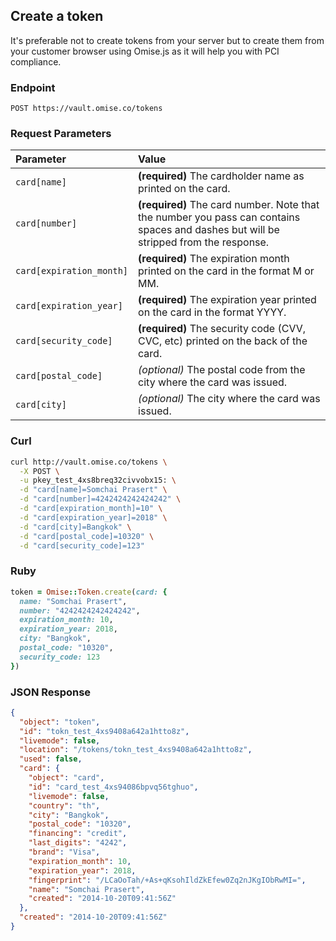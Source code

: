 ## Create a token

<div class="Notice">
  It's preferable not to create tokens from your server but to create them from
  your customer browser using Omise.js as it will help you with PCI compliance.
</div>

### Endpoint

```
POST https://vault.omise.co/tokens
```

### Request Parameters

| Parameter                | Value                                             |
|:-------------------------|:--------------------------------------------------|
| `card[name]`             | **(required)** The cardholder name as printed on the card. |
| `card[number]`           | **(required)** The card number. Note that the number you pass can contains spaces and dashes but will be stripped from the response. |
| `card[expiration_month]` | **(required)** The expiration month printed on the card in the format M or MM. |
| `card[expiration_year]`  | **(required)** The expiration year printed on the card in the format YYYY. |
| `card[security_code]`    | **(required)** The security code (CVV, CVC, etc) printed on the back of the card. |
| `card[postal_code]`      | *(optional)* The postal code from the city where the card was issued. |
| `card[city]`             | *(optional)* The city where the card was issued. |

### Curl

```sh
curl http://vault.omise.co/tokens \
  -X POST \
  -u pkey_test_4xs8breq32civvobx15: \
  -d "card[name]=Somchai Prasert" \
  -d "card[number]=4242424242424242" \
  -d "card[expiration_month]=10" \
  -d "card[expiration_year]=2018" \
  -d "card[city]=Bangkok" \
  -d "card[postal_code]=10320" \
  -d "card[security_code]=123"
```

### Ruby

```ruby
token = Omise::Token.create(card: {
  name: "Somchai Prasert",
  number: "4242424242424242",
  expiration_month: 10,
  expiration_year: 2018,
  city: "Bangkok",
  postal_code: "10320",
  security_code: 123
})
```

### JSON Response

```json
{
  "object": "token",
  "id": "tokn_test_4xs9408a642a1htto8z",
  "livemode": false,
  "location": "/tokens/tokn_test_4xs9408a642a1htto8z",
  "used": false,
  "card": {
    "object": "card",
    "id": "card_test_4xs94086bpvq56tghuo",
    "livemode": false,
    "country": "th",
    "city": "Bangkok",
    "postal_code": "10320",
    "financing": "credit",
    "last_digits": "4242",
    "brand": "Visa",
    "expiration_month": 10,
    "expiration_year": 2018,
    "fingerprint": "/LCaOoTah/+As+qKsohIldZkEfew0Zq2nJKgIObRwMI=",
    "name": "Somchai Prasert",
    "created": "2014-10-20T09:41:56Z"
  },
  "created": "2014-10-20T09:41:56Z"
}
```
